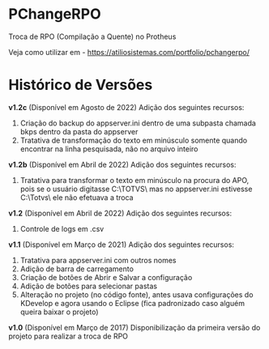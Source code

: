# PChangeRPO
Troca de RPO (Compilação a Quente) no Protheus

Veja como utilizar em - https://atiliosistemas.com/portfolio/pchangerpo/

# Histórico de Versões

**v1.2c** (Disponível em Agosto de 2022)
Adição dos seguintes recursos:
1. Criação do backup do appserver.ini dentro de uma subpasta chamada bkps dentro da pasta do appserver
2. Tratativa de transformação do texto em minúsculo somente quando encontrar na linha pesquisada, não no arquivo inteiro

**v1.2b** (Disponível em Abril de 2022)
Adição dos seguintes recursos:
1. Tratativa para transformar o texto em minúsculo na procura do APO, pois se o usuário digitasse C:\TOTVS\ mas no appserver.ini estivesse C:\Totvs\ ele não efetuava a troca

**v1.2** (Disponível em Abril de 2022)
Adição dos seguintes recursos:
1. Controle de logs em .csv

**v1.1** (Disponível em Março de 2021)
Adição dos seguintes recursos:
1. Tratativa para appserver.ini com outros nomes
2. Adição de barra de carregamento
3. Criação de botões de Abrir e Salvar a configuração
4. Adição de botões para selecionar pastas
5. Alteração no projeto (no código fonte), antes usava configurações do KDevelop e agora usando o Eclipse (fica padronizado caso alguém queira baixar o projeto)

**v1.0** (Disponível em Março de 2017)
Disponibilização da primeira versão do projeto para realizar a troca de RPO